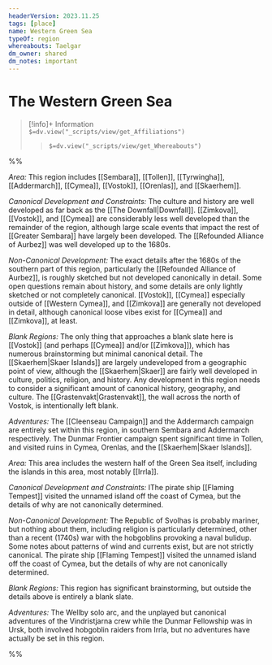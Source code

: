 ```yaml
---
headerVersion: 2023.11.25
tags: [place]
name: Western Green Sea
typeOf: region
whereabouts: Taelgar
dm_owner: shared
dm_notes: important
---
```

# The Western Green Sea
>[!info]+ Information  
> `$=dv.view("_scripts/view/get_Affiliations")`  
>> `$=dv.view("_scripts/view/get_Whereabouts")`

%%


*Area:* This region includes [[Sembara]], [[Tollen]], [[Tyrwingha]], [[Addermarch]], [[Cymea]], [[Vostok]], [[Orenlas]], and [[Skaerhem]].

*Canonical Development and Constraints:* The culture and history are well developed as far back as the [[The Downfall|Downfall]]. [[Zimkova]], [[Vostok]], and [[Cymea]] are considerably less well developed than the remainder of the region, although large scale events that impact the rest of [[Greater Sembara]] have largely been developed. The [[Refounded Alliance of Aurbez]] was well developed up to the 1680s. 

*Non-Canonical Development:* The exact details after the 1680s of the southern part of this region, particularly the [[Refounded Alliance of Aurbez]], is roughly sketched but not developed canonically in detail. Some open questions remain about history, and some details are only lightly sketched or not completely canonical. [[Vostok]], [[Cymea]] especially outside of [[Western Cymea]], and [[Zimkova]] are generally not developed in detail, although canonical loose vibes exist for [[Cymea]] and [[Zimkova]], at least. 

*Blank Regions:* The only thing that approaches a blank slate here is [[Vostok]] (and perhaps [[Cymea]] and/or [[Zimkova]]), which has numerous brainstorming but minimal canonical detail. The [[Skaerhem|Skaer Islands]] are largely undeveloped from a geographic point of view, although the [[Skaerhem|Skaer]] are fairly well developed in culture, politics, religion, and history. Any development in this region needs to consider a significant amount of canonical history, geography, and culture. The [[Grastenvakt|Grastenvakt]], the wall across the north of Vostok, is intentionally left blank. 

*Adventures:* The [[Cleenseau Campaign]] and the Addermarch campaign are entirely set within this region, in southern Sembara and Addermarch respectively. The Dunmar Frontier campaign spent significant time in Tollen, and visited ruins in Cymea, Orenlas, and the [[Skaerhem|Skaer Islands]]. 

*Area:* This area includes the western half of the Green Sea itself, including the islands in this area, most notably [[Irrla]]. 

*Canonical Development and Constraints:* IThe pirate ship [[Flaming Tempest]] visited the unnamed island off the coast of Cymea, but the details of why are not canonically determined. 


*Non-Canonical Development:* The Republic of Svolhas is probably mariner, but nothing about them, including religion is particularly determined, other than a recent (1740s) war with the hobgoblins provoking a naval bulidup. Some notes about patterns of wind and currents exist, but are not strictly canonical. The pirate ship [[Flaming Tempest]] visited the unnamed island off the coast of Cymea, but the details of why are not canonically determined. 

*Blank Regions:* This region has significant brainstorming, but outside the details above is entirely a blank slate. 

*Adventures:* The Wellby solo arc, and the unplayed but canonical adventures of the Vindristjarna crew while the Dunmar Fellowship was in Ursk, both involved hobgoblin raiders from Irrla, but no adventures have actually be set in this region.  



%%


